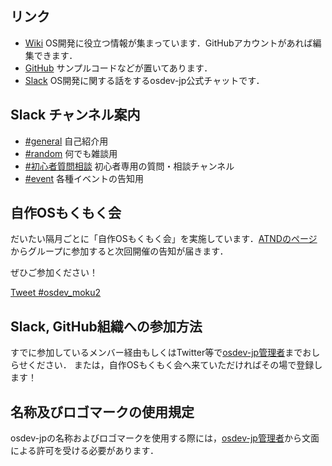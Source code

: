 ## リンク
- [Wiki](https://github.com/osdev-jp/osdev-jp.github.io/wiki) OS開発に役立つ情報が集まっています．GitHubアカウントがあれば編集できます．
- [GitHub](https://github.com/osdev-jp) サンプルコードなどが置いてあります．
- [Slack](https://osdev-jp.slack.com/) OS開発に関する話をするosdev-jp公式チャットです．

## Slack チャンネル案内
- [#general](https://osdev-jp.slack.com/messages/C0XA3GB7F/)
自己紹介用
- [#random](https://osdev-jp.slack.com/messages/C0XA87EM7/)
何でも雑談用
- [#初心者質問相談](https://osdev-jp.slack.com/messages/CGEGWHRGQ/)
初心者専用の質問・相談チャンネル
- [#event](https://osdev-jp.slack.com/messages/C626TTWMP/)
各種イベントの告知用

## 自作OSもくもく会
だいたい隔月ごとに「自作OSもくもく会」を実施しています．[ATNDのページ](https://atnd.org/groups/osdev-jp)からグループに参加すると次回開催の告知が届きます．

ぜひご参加ください！

<a href="https://twitter.com/intent/tweet?button_hashtag=osdev_moku2&ref_src=twsrc%5Etfw" class="twitter-hashtag-button" data-show-count="false">Tweet #osdev_moku2</a><script async src="https://platform.twitter.com/widgets.js" charset="utf-8"></script>

## Slack, GitHub組織への参加方法
すでに参加しているメンバー経由もしくはTwitter等で[osdev-jp管理者](https://github.com/orgs/osdev-jp/people)までおしらせください．
または，自作OSもくもく会へ来ていただければその場で登録します！

## 名称及びロゴマークの使用規定
osdev-jpの名称およびロゴマークを使用する際には，[osdev-jp管理者](https://github.com/orgs/osdev-jp/people)から文面による許可を受ける必要があります．
